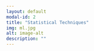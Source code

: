 ```yaml
---
layout: default
modal-id: 2
title: "Statistical Techniques"
img: ml.jpg
alt: image-alt
description: ""
---
```

